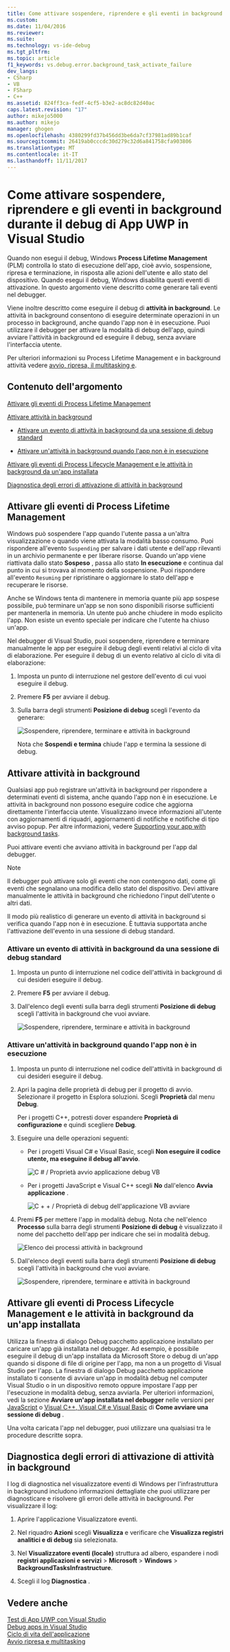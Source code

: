 ```yaml
---
title: Come attivare sospendere, riprendere e gli eventi in background durante il debug di App UWP | Documenti Microsoft
ms.custom: 
ms.date: 11/04/2016
ms.reviewer: 
ms.suite: 
ms.technology: vs-ide-debug
ms.tgt_pltfrm: 
ms.topic: article
f1_keywords: vs.debug.error.background_task_activate_failure
dev_langs:
- CSharp
- VB
- FSharp
- C++
ms.assetid: 824ff3ca-fedf-4cf5-b3e2-ac8dc82d40ac
caps.latest.revision: "17"
author: mikejo5000
ms.author: mikejo
manager: ghogen
ms.openlocfilehash: 4380299fd37b456dd3be6da7cf37981ad89b1caf
ms.sourcegitcommit: 26419ab0cccdc30d279c32d6a841758cfa903806
ms.translationtype: MT
ms.contentlocale: it-IT
ms.lasthandoff: 11/11/2017
---
```

# <a name="how-to-trigger-suspend-resume-and-background-events-while-debugging-uwp-apps-in-visual-studio"></a>Come attivare sospendere, riprendere e gli eventi in background durante il debug di App UWP in Visual Studio
Quando non esegui il debug, Windows **Process Lifetime Management** (PLM) controlla lo stato di esecuzione dell'app, cioè avvio, sospensione, ripresa e terminazione, in risposta alle azioni dell'utente e allo stato del dispositivo. Quando esegui il debug, Windows disabilita questi eventi di attivazione. In questo argomento viene descritto come generare tali eventi nel debugger.  
  
 Viene inoltre descritto come eseguire il debug di **attività in background**. Le attività in background consentono di eseguire determinate operazioni in un processo in background, anche quando l'app non è in esecuzione. Puoi utilizzare il debugger per attivare la modalità di debug dell'app, quindi avviare l'attività in background ed eseguire il debug, senza avviare l'interfaccia utente.  
  
 Per ulteriori informazioni su Process Lifetime Management e in background attività vedere [avvio, ripresa, il multitasking e](https://docs.microsoft.com/en-us/windows/uwp/launch-resume/index).  
  
##  <a name="BKMK_In_this_topic"></a> Contenuto dell'argomento  
 [Attivare gli eventi di Process Lifetime Management](#BKMK_Trigger_Process_Lifecycle_Management_events)  
  
 [Attivare attività in background](#BKMK_Trigger_background_tasks)  
  
-   [Attivare un evento di attività in background da una sessione di debug standard](#BKMK_Trigger_a_background_task_event_from_a_standard_debug_session)  
  
-   [Attivare un'attività in background quando l'app non è in esecuzione](#BKMK_Trigger_a_background_task_when_the_app_is_not_running)  
  
 [Attivare gli eventi di Process Lifecycle Management e le attività in background da un'app installata](#BKMK_Trigger_Process_Lifetime_Management_events_and_background_tasks_from_an_installed_app)  
  
 [Diagnostica degli errori di attivazione di attività in background](#BKMK_Diagnosing_background_task_activation_errors)  
  
##  <a name="BKMK_Trigger_Process_Lifecycle_Management_events"></a> Attivare gli eventi di Process Lifetime Management  
 Windows può sospendere l'app quando l'utente passa a un'altra visualizzazione o quando viene attivata la modalità basso consumo. Puoi rispondere all'evento `Suspending` per salvare i dati utente e dell'app rilevanti in un archivio permanente e per liberare risorse. Quando un'app viene riattivata dallo stato **Sospeso** , passa allo stato **In esecuzione** e continua dal punto in cui si trovava al momento della sospensione. Puoi rispondere all'evento `Resuming` per ripristinare o aggiornare lo stato dell'app e recuperare le risorse.  
  
 Anche se Windows tenta di mantenere in memoria quante più app sospese possibile, può terminare un'app se non sono disponibili risorse sufficienti per mantenerla in memoria. Un utente può anche chiudere in modo esplicito l'app. Non esiste un evento speciale per indicare che l'utente ha chiuso un'app.  
  
 Nel debugger di Visual Studio, puoi sospendere, riprendere e terminare manualmente le app per eseguire il debug degli eventi relativi al ciclo di vita di elaborazione. Per eseguire il debug di un evento relativo al ciclo di vita di elaborazione:  
  
1.  Imposta un punto di interruzione nel gestore dell'evento di cui vuoi eseguire il debug.  
  
2.  Premere **F5** per avviare il debug.  
  
3.  Sulla barra degli strumenti **Posizione di debug** scegli l'evento da generare:  
  
     ![Sospendere, riprendere, terminare e attività in background](../debugger/media/dbg_suspendresumebackground.png "DBG_SuspendResumeBackground")  
  
     Nota che **Sospendi e termina** chiude l'app e termina la sessione di debug.  
  
##  <a name="BKMK_Trigger_background_tasks"></a> Attivare attività in background  
 Qualsiasi app può registrare un'attività in background per rispondere a determinati eventi di sistema, anche quando l'app non è in esecuzione. Le attività in background non possono eseguire codice che aggiorna direttamente l'interfaccia utente. Visualizzano invece informazioni all'utente con aggiornamenti di riquadri, aggiornamenti di notifiche e notifiche di tipo avviso popup. Per altre informazioni, vedere [Supporting your app with background tasks](http://msdn.microsoft.com/en-us/4c7bb148-eb1f-4640-865e-41f627a46e8e).  
  
 Puoi attivare eventi che avviano attività in background per l'app dal debugger.  
  
> [!NOTE]
>  Il debugger può attivare solo gli eventi che non contengono dati, come gli eventi che segnalano una modifica dello stato del dispositivo. Devi attivare manualmente le attività in background che richiedono l'input dell'utente o altri dati.  
  
 Il modo più realistico di generare un evento di attività in background si verifica quando l'app non è in esecuzione. È tuttavia supportata anche l'attivazione dell'evento in una sessione di debug standard.  
  
###  <a name="BKMK_Trigger_a_background_task_event_from_a_standard_debug_session"></a> Attivare un evento di attività in background da una sessione di debug standard  
  
1.  Imposta un punto di interruzione nel codice dell'attività in background di cui desideri eseguire il debug.  
  
2.  Premere **F5** per avviare il debug.  
  
3.  Dall'elenco degli eventi sulla barra degli strumenti **Posizione di debug** scegli l'attività in background che vuoi avviare.  
  
     ![Sospendere, riprendere, terminare e attività in background](../debugger/media/dbg_suspendresumebackground.png "DBG_SuspendResumeBackground")  
  
###  <a name="BKMK_Trigger_a_background_task_when_the_app_is_not_running"></a> Attivare un'attività in background quando l'app non è in esecuzione  
  
1.  Imposta un punto di interruzione nel codice dell'attività in background di cui desideri eseguire il debug.  
  
2.  Apri la pagina delle proprietà di debug per il progetto di avvio. Selezionare il progetto in Esplora soluzioni. Scegli **Proprietà** dal menu **Debug**.  
  
     Per i progetti C++, potresti dover espandere **Proprietà di configurazione** e quindi scegliere **Debug**.  
  
3.  Eseguire una delle operazioni seguenti:  
  
    -   Per i progetti Visual C# e Visual Basic, scegli **Non eseguire il codice utente, ma eseguine il debug all'avvio**.  
  
         ![C &#35; &#47; Proprietà avvio applicazione debug VB](../debugger/media/dbg_csvb_dontlaunchapp.png "DBG_CsVb_DontLaunchApp")  
  
    -   Per i progetti JavaScript e Visual C++ scegli **No** dall'elenco **Avvia applicazione** .  
  
         ![C &#43; &#43; &#47; Proprietà di debug dell'applicazione VB avviare](../debugger/media/dbg_cppjs_dontlaunchapp.png "DBG_CppJs_DontLaunchApp")  
  
4.  Premi **F5** per mettere l'app in modalità debug. Nota che nell'elenco **Processo** sulla barra degli strumenti **Posizione di debug** è visualizzato il nome del pacchetto dell'app per indicare che sei in modalità debug.  
  
     ![Elenco dei processi attività in background](../debugger/media/dbg_backgroundtask_processlist.png "DBG_BackgroundTask_ProcessList")  
  
5.  Dall'elenco degli eventi sulla barra degli strumenti **Posizione di debug** scegli l'attività in background che vuoi avviare.  
  
     ![Sospendere, riprendere, terminare e attività in background](../debugger/media/dbg_suspendresumebackground.png "DBG_SuspendResumeBackground")  
  
##  <a name="BKMK_Trigger_Process_Lifetime_Management_events_and_background_tasks_from_an_installed_app"></a> Attivare gli eventi di Process Lifecycle Management e le attività in background da un'app installata  
 Utilizza la finestra di dialogo Debug pacchetto applicazione installato per caricare un'app già installata nel debugger. Ad esempio, è possibile eseguire il debug di un'app installata da Microsoft Store o debug di un'app quando si dispone di file di origine per l'app, ma non a un progetto di Visual Studio per l'app. La finestra di dialogo Debug pacchetto applicazione installato ti consente di avviare un'app in modalità debug nel computer Visual Studio o in un dispositivo remoto oppure impostare l'app per l'esecuzione in modalità debug, senza avviarla. Per ulteriori informazioni, vedi la sezione **Avviare un'app installata nel debugger** nelle versioni per [JavaScript](../debugger/start-a-debugging-session-for-store-apps-in-visual-studio-javascript.md#BKMK_Start_an_installed_app_in_the_debugger) o [Visual C++, Visual C# e Visual Basic](../debugger/start-a-debugging-session-for-a-store-app-in-visual-studio-vb-csharp-cpp-and-xaml.md#BKMK_Start_an_installed_app_in_the_debugger) di **Come avviare una sessione di debug** .  
  
 Una volta caricata l'app nel debugger, puoi utilizzare una qualsiasi tra le procedure descritte sopra.  
  
##  <a name="BKMK_Diagnosing_background_task_activation_errors"></a> Diagnostica degli errori di attivazione di attività in background  
 I log di diagnostica nel visualizzatore eventi di Windows per l'infrastruttura in background includono informazioni dettagliate che puoi utilizzare per diagnosticare e risolvere gli errori delle attività in background. Per visualizzare il log:  
  
1.  Aprire l'applicazione Visualizzatore eventi.  
  
2.  Nel riquadro **Azioni** scegli **Visualizza** e verificare che **Visualizza registri analitici e di debug** sia selezionata.  
  
3.  Nel **Visualizzatore eventi (locale)** struttura ad albero, espandere i nodi **registri applicazioni e servizi** > **Microsoft** > **Windows**   >  **BackgroundTasksInfrastructure**.  
  
4.  Scegli il log **Diagnostica** .  
  
## <a name="see-also"></a>Vedere anche  
 [Test di App UWP con Visual Studio](../test/testing-store-apps-with-visual-studio.md)   
 [Debug apps in Visual Studio](../debugger/debug-store-apps-in-visual-studio.md)   
 [Ciclo di vita dell'applicazione](http://msdn.microsoft.com/en-us/53cdc987-c547-49d1-a5a4-fd3f96b2259d)   
 [Avvio ripresa e multitasking](http://msdn.microsoft.com/en-us/04307b1b-05af-46a6-b639-3f35e297f71b)